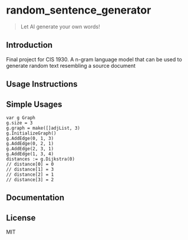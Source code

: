 # random_sentence_generator

> Let AI generate your own words!

## Introduction

Final project for CIS 1930. A n-gram language model that can be used to generate random text resembling a source document 

## Usage Instructions

## Simple Usages
```
var g Graph
g.size = 3
g.graph = make([]adjList, 3)
g.InitializeGraph()
g.AddEdge(0, 1, 3)
g.AddEdge(0, 2, 1)
g.AddEdge(2, 3, 1)
g.AddEdge(1, 3, 4)
distances := g.Dijkstra(0)
// distance[0] = 0
// distance[1] = 3
// distance[2] = 1
// distance[3] = 2
```

## Documentation

## License

MIT
